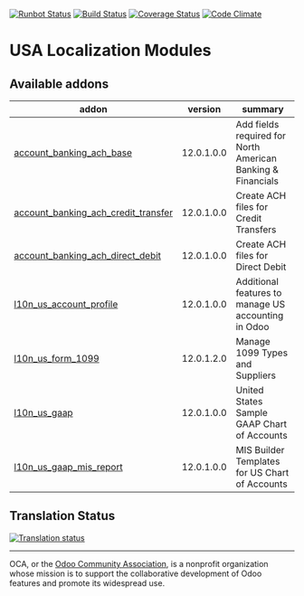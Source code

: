 [![Runbot Status](https://runbot.odoo-community.org/runbot/badge/flat/203/12.0.svg)](https://runbot.odoo-community.org/runbot/repo/github-com-oca-l10n-usa-203)
[![Build Status](https://travis-ci.org/OCA/l10n-usa.svg?branch=12.0)](https://travis-ci.org/OCA/l10n-usa)
[![Coverage Status](https://coveralls.io/repos/OCA/l10n-usa/badge.svg?branch=12.0)](https://coveralls.io/r/OCA/l10n-usa?branch=12.0)
[![Code Climate](https://codeclimate.com/github/OCA/l10n-usa/badges/gpa.svg)](https://codeclimate.com/github/OCA/l10n-usa)

# USA Localization Modules

[//]: # (addons)

Available addons
----------------
addon | version | summary
--- | --- | ---
[account_banking_ach_base](account_banking_ach_base/) | 12.0.1.0.0 | Add fields required for North American Banking & Financials
[account_banking_ach_credit_transfer](account_banking_ach_credit_transfer/) | 12.0.1.0.0 | Create ACH files for Credit Transfers
[account_banking_ach_direct_debit](account_banking_ach_direct_debit/) | 12.0.1.0.0 | Create ACH files for Direct Debit
[l10n_us_account_profile](l10n_us_account_profile/) | 12.0.1.0.0 | Additional features to manage US accounting in Odoo
[l10n_us_form_1099](l10n_us_form_1099/) | 12.0.1.2.0 | Manage 1099 Types and Suppliers
[l10n_us_gaap](l10n_us_gaap/) | 12.0.1.0.0 | United States Sample GAAP Chart of Accounts
[l10n_us_gaap_mis_report](l10n_us_gaap_mis_report/) | 12.0.1.0.0 | MIS Builder Templates for US Chart of Accounts

[//]: # (end addons)

## Translation Status

[![Translation status](https://translation.odoo-community.org/widgets/l10n-usa-12-0/-/multi-auto.svg)](https://translation.odoo-community.org/engage/l10n-usa-12-0/?utm_source=widget)

----

OCA, or the [Odoo Community Association](http://odoo-community.org/), is a nonprofit organization whose
mission is to support the collaborative development of Odoo features and
promote its widespread use.
